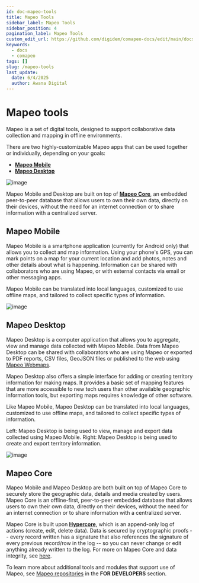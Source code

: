 ```yaml
---
id: doc-mapeo-tools
title: Mapeo Tools
sidebar_label: Mapeo Tools
sidebar_position: 4
pagination_label: Mapeo Tools
custom_edit_url: https://github.com/digidem/comapeo-docs/edit/main/docs/about-mapeo/mapeo-tools.md
keywords:
  - docs
  - comapeo
tags: []
slug: /mapeo-tools
last_update:
  date: 6/4/2025
  author: Awana Digital
---
```


# Mapeo tools


Mapeo is a set of digital tools, designed to support collaborative data collection and mapping in offline environments.


There are two highly-customizable Mapeo apps that can be used together or individually, depending on your goals:

- [**Mapeo Mobile**](https://docs.mapeo.app/overview/about-mapeo/mapeo-tools#mapeo-mobile)
- [**Mapeo Desktop**](https://docs.mapeo.app/overview/about-mapeo/mapeo-tools#mapeo-desktop)

![image](/images/mapeotools_0.jpg)


Mapeo Mobile and Desktop are built on top of [**Mapeo Core**](https://docs.mapeo.app/overview/about-mapeo/mapeo-tools#mapeo-core), an embedded peer-to-peer database that allows users to own their own data, directly on their devices, without the need for an internet connection or to share information with a centralized server.


## Mapeo Mobile


Mapeo Mobile is a smartphone application (currently for Android only) that allows you to collect and map information. Using your phone's GPS, you can mark points on a map for your current location and add photos, notes and other details about what is happening. Information can be shared with collaborators who are using Mapeo, or with external contacts via email or other messaging apps.


Mapeo Mobile can be translated into local languages, customized to use offline maps, and tailored to collect specific types of information.


![image](/images/mapeotools_1.jpg)


## Mapeo Desktop


Mapeo Desktop is a computer application that allows you to aggregate, view and manage data collected with Mapeo Mobile. Data from Mapeo Desktop can be shared with collaborators who are using Mapeo or exported to PDF reports, CSV files, GeoJSON files or published to the web using [Mapeo Webmaps](https://docs.mapeo.app/complete-reference-guide/mapeo-desktop-use/using-mapeo-desktop-to-manage-mapeo-mobile-data/exporting-and-sharing-externally#export-as-web-map).


Mapeo Desktop also offers a simple interface for adding or creating territory information for making maps. It provides a basic set of mapping features that are more accessible to new tech users than other available geographic information tools, but exporting maps requires knowledge of other software.


Like Mapeo Mobile, Mapeo Desktop can be translated into local languages, customized to use offline maps, and tailored to collect specific types of information.


Left: Mapeo Desktop is being used to view, manage and export data collected using Mapeo Mobile. Right: Mapeo Desktop is being used to create and export territory information.


![image](/images/mapeotools_2.jpg)


## Mapeo Core


Mapeo Mobile and Mapeo Desktop are both built on top of Mapeo Core to securely store the geographic data, details and media created by users. Mapeo Core is an offline-first, peer-to-peer embedded database that allows users to own their own data, directly on their devices, without the need for an internet connection or to share information with a centralized server.


Mapeo Core is built upon [**Hypercore**](https://hypercore-protocol.org/), which is an append-only log of actions (create, edit, delete data). Data is secured by cryptographic proofs -- every record written has a signature that also references the signature of every previous record/row in the log -- so you can never change or edit anything already written to the log. For more on Mapeo Core and data integrity, see [here](https://wp.digital-democracy.org/cooperative-ownership-of-data-without-blockchain/).


To learn more about additional tools and modules that support use of Mapeo, see [Mapeo repositories](https://docs.mapeo.app/for-developers/mapeo-repositories) in the **FOR DEVELOPERS** section.

